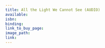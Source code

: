 ```yaml
---
title: All the Light We Cannot See (AUDIO)
available:
isbn:
binding:
link_to_buy_page:
image_path:
link:
---
```

